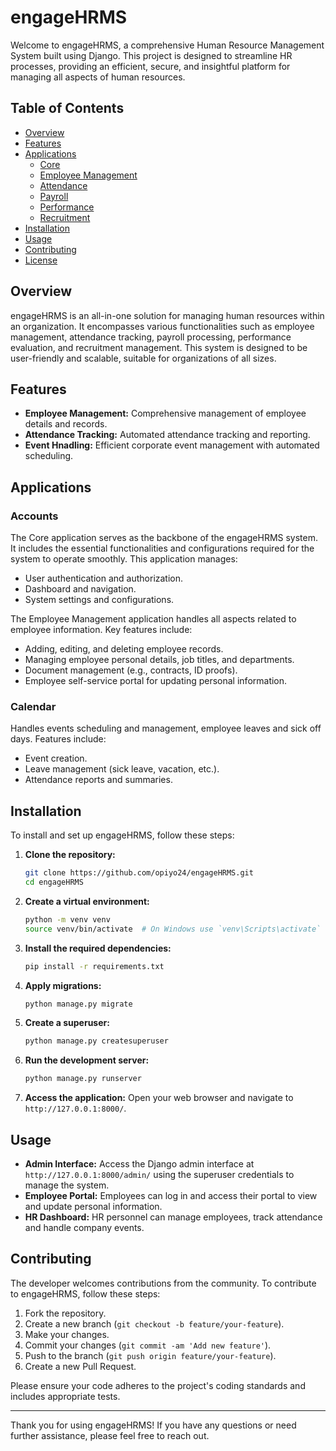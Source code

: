 # engageHRMS

Welcome to engageHRMS, a comprehensive Human Resource Management System built using Django. This project is designed to streamline HR processes, providing an efficient, secure, and insightful platform for managing all aspects of human resources.

## Table of Contents
- [Overview](#overview)
- [Features](#features)
- [Applications](#applications)
  - [Core](#core)
  - [Employee Management](#employee-management)
  - [Attendance](#attendance)
  - [Payroll](#payroll)
  - [Performance](#performance)
  - [Recruitment](#recruitment)
- [Installation](#installation)
- [Usage](#usage)
- [Contributing](#contributing)
- [License](#license)

## Overview

engageHRMS is an all-in-one solution for managing human resources within an organization. It encompasses various functionalities such as employee management, attendance tracking, payroll processing, performance evaluation, and recruitment management. This system is designed to be user-friendly and scalable, suitable for organizations of all sizes.

## Features

- **Employee Management:** Comprehensive management of employee details and records.
- **Attendance Tracking:** Automated attendance tracking and reporting.
- **Event Hnadling:** Efficient corporate event management with automated scheduling.

## Applications

### Accounts
The Core application serves as the backbone of the engageHRMS system. It includes the essential functionalities and configurations required for the system to operate smoothly. This application manages:
- User authentication and authorization.
- Dashboard and navigation.
- System settings and configurations.

The Employee Management application handles all aspects related to employee information. Key features include:
- Adding, editing, and deleting employee records.
- Managing employee personal details, job titles, and departments.
- Document management (e.g., contracts, ID proofs).
- Employee self-service portal for updating personal information.

### Calendar
Handles events scheduling and management, employee leaves and sick off days. Features include:
- Event creation.
- Leave management (sick leave, vacation, etc.).
- Attendance reports and summaries.


## Installation

To install and set up engageHRMS, follow these steps:

1. **Clone the repository:**
   ```sh
   git clone https://github.com/opiyo24/engageHRMS.git
   cd engageHRMS
   ```

2. **Create a virtual environment:**
   ```sh
   python -m venv venv
   source venv/bin/activate  # On Windows use `venv\Scripts\activate`
   ```

3. **Install the required dependencies:**
   ```sh
   pip install -r requirements.txt
   ```

4. **Apply migrations:**
   ```sh
   python manage.py migrate
   ```

5. **Create a superuser:**
   ```sh
   python manage.py createsuperuser
   ```

6. **Run the development server:**
   ```sh
   python manage.py runserver
   ```

7. **Access the application:**
   Open your web browser and navigate to `http://127.0.0.1:8000/`.

## Usage

- **Admin Interface:** Access the Django admin interface at `http://127.0.0.1:8000/admin/` using the superuser credentials to manage the system.
- **Employee Portal:** Employees can log in and access their portal to view and update personal information.
- **HR Dashboard:** HR personnel can manage employees, track attendance and handle company events.

## Contributing

The developer welcomes contributions from the community. To contribute to engageHRMS, follow these steps:

1. Fork the repository.
2. Create a new branch (`git checkout -b feature/your-feature`).
3. Make your changes.
4. Commit your changes (`git commit -am 'Add new feature'`).
5. Push to the branch (`git push origin feature/your-feature`).
6. Create a new Pull Request.

Please ensure your code adheres to the project's coding standards and includes appropriate tests.


---

Thank you for using engageHRMS! If you have any questions or need further assistance, please feel free to reach out.